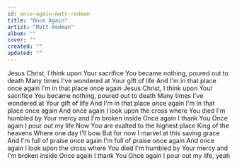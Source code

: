 ```yaml
---
id: once-again-matt-redman
title: "Once Again"
artist: "Matt Redman"
album: ""
cover: ""
created: ""
updated: ""
---
```


Jesus Christ, I think upon Your sacrifice
You became nothing, poured out to death
Many times I've wondered at Your gift of life
And I'm in that place once again
I'm in that place once again
Jesus Christ, I think upon Your sacrifice
You became nothing, poured out to death
Many times I've wondered at Your gift of life
And I'm in that place once again
I'm in that place once again
And once again I look upon the cross where You died
I'm humbled by Your mercy and I'm broken inside
Once again I thank You
Once again I pour out my life
Now You are exalted to the highest place
King of the heavens
Where one day I'll bow
But for now I marvel at this saving grace
And I'm full of praise once again
I'm full of praise once again
And once again I look upon the cross where You died
I'm humbled by Your mercy and I'm broken inside
Once again I thank You
Once again I pour out my life, yeah